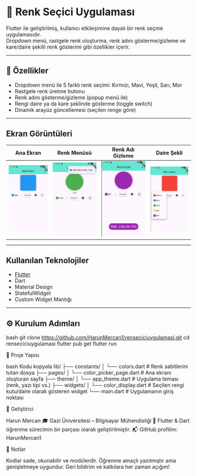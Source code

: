 # 🎨 Renk Seçici Uygulaması

Flutter ile geliştirilmiş, kullanıcı etkileşimine dayalı bir renk seçme uygulamasıdır.  
Dropdown menü, rastgele renk oluşturma, renk adını gösterme/gizleme ve kare/daire şekilli renk gösterimi gibi özellikler içerir.

---

## 🧩 Özellikler

-  Dropdown menü ile 5 farklı renk seçimi: Kırmızı, Mavi, Yeşil, Sarı, Mor
-  Rastgele renk üretme butonu
-  Renk adını gösterme/gizleme (popup menü ile)
-  Rengi daire ya da kare şeklinde gösterme (toggle switch)
-  Dinamik arayüz güncellemesi (seçilen renge göre)

---

##  Ekran Görüntüleri

| Ana Ekran | Renk Menüsü | Renk Adı Gizleme | Daire Şekli |
|----------|-------------|------------------|-------------|
| ![ss1](./screenshots/ss1.png) | ![ss2](./screenshots/ss2.png) | ![ss3](./screenshots/ss3.png) | ![ss4](./screenshots/ss4.png) |

---

##  Kullanılan Teknolojiler

- [Flutter](https://flutter.dev/)
- Dart
- Material Design
- StatefulWidget
- Custom Widget Mantığı

---

## ⚙️ Kurulum Adımları

bash
git clone https://github.com/HarunMercan1/renseciciuygulamasi.git
cd renseciciuygulamasi
flutter pub get
flutter run

📁 Proje Yapısı

bash
Kodu kopyala
lib/
├── constants/
│   └── colors.dart              # Renk sabitlerini tutan dosya
├── pages/
│   └── color_picker_page.dart   # Ana ekranı oluşturan sayfa
├── theme/
│   └── app_theme.dart           # Uygulama teması (renk, yazı tipi vs.)
├── widgets/
│   └── color_display.dart       # Seçilen rengi kutu/daire olarak gösteren widget
└── main.dart                    # Uygulamanın giriş noktası


👤 Geliştirici

Harun Mercan
🎓 Gazi Üniversitesi – Bilgisayar Mühendisliği
🧠 Flutter & Dart öğrenme sürecimin bir parçası olarak geliştirilmiştir.
📬 GitHub profilim: HarunMercan1

📌 Notlar

Kodlar sade, okunabilir ve modülerdir.
Öğrenme amaçlı yazılmıştır ama genişletmeye uygundur.
Geri bildirim ve katkılara her zaman açığım!

